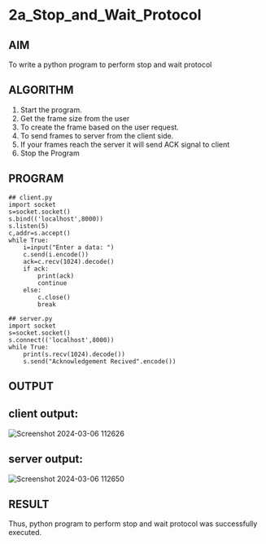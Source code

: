 # 2a_Stop_and_Wait_Protocol
## AIM 
To write a python program to perform stop and wait protocol
## ALGORITHM
1. Start the program.
2. Get the frame size from the user
3. To create the frame based on the user request.
4. To send frames to server from the client side.
5. If your frames reach the server it will send ACK signal to client
6. Stop the Program
## PROGRAM
```
## client.py
import socket 
s=socket.socket() 
s.bind(('localhost',8000))
s.listen(5) 
c,addr=s.accept() 
while True: 
    i=input("Enter a data: ") 
    c.send(i.encode()) 
    ack=c.recv(1024).decode() 
    if ack: 
        print(ack) 
        continue 
    else: 
        c.close() 
        break

## server.py
import socket 
s=socket.socket() 
s.connect(('localhost',8000)) 
while True: 
    print(s.recv(1024).decode()) 
    s.send("Acknowledgement Recived".encode()) 
```
## OUTPUT

## client output:
![Screenshot 2024-03-06 112626](https://github.com/Neethiventhan123/2a_Stop_and_Wait_Protocol/assets/148514848/a0837935-8458-4c5b-9edb-2c6c6c1d5d14)

## server output:
![Screenshot 2024-03-06 112650](https://github.com/Neethiventhan123/2a_Stop_and_Wait_Protocol/assets/148514848/3cd401be-e300-4b92-a3fa-1a36da6b8f65)

## RESULT
Thus, python program to perform stop and wait protocol was successfully executed.
